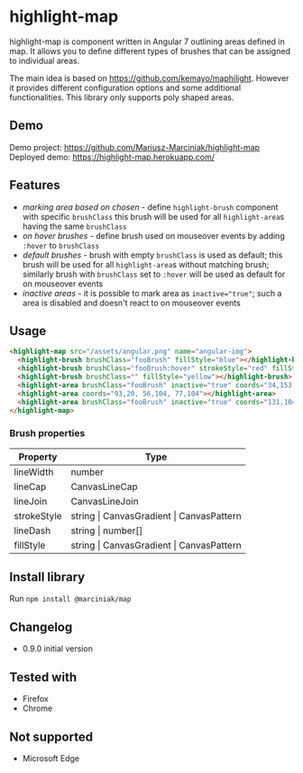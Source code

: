 # highlight-map 
  highlight-map is component written in Angular 7 outlining areas defined in map.
  It allows you to define different types of brushes that can be assigned to individual areas.

  The main idea is based on https://github.com/kemayo/maphilight.
  However it provides different configuration options and some additional functionalities. This library only supports poly shaped areas.

## Demo 
Demo project: https://github.com/Mariusz-Marciniak/highlight-map
Deployed demo: https://highlight-map.herokuapp.com/ 

## Features
 - *marking area based on chosen* - define `highlight-brush` component with specific `brushClass` this brush will be used for all `highlight-area`s having the same `brushClass`
 - *on hover brushes* - define brush used on mouseover events by adding `:hover` to `brushClass`
 - *default brushes* - brush with empty `brushClass` is used as default;
  this brush will be used for all `highlight-area`s without matching brush; similarly brush with
  `brushClass` set to `:hover` will be used as default for on mouseover events
 - *inactive areas* - it is possible to mark area as `inactive="true"`; such a area is disabled and doesn't react to on mouseover events

## Usage
```html
<highlight-map src="/assets/angular.png" name="angular-img">
  <highlight-brush brushClass="fooBrush" fillStyle="blue"></highlight-brush>
  <highlight-brush brushClass="fooBrush:hover" strokeStyle="red" fillStyle="orange"></highlight-brush>
  <highlight-brush brushClass="" fillStyle="yellow"></highlight-brush>
  <highlight-area brushClass="fooBrush" inactive="true" coords="34,153, 58,153, 56,104"></highlight-area>
  <highlight-area coords="93,20, 56,104, 77,104"></highlight-area>
  <highlight-area brushClass="fooBrush" inactive="true" coords="131,104, 93,20, 93,70"></highlight-area>
</highlight-map>
```

### Brush properties 
| Property | Type |
| ------ | ------ |
| lineWidth | number |
| lineCap | CanvasLineCap |
| lineJoin | CanvasLineJoin |
| strokeStyle | string \|  CanvasGradient \| CanvasPattern |
| lineDash | string \| number[] |
| fillStyle | string \| CanvasGradient \| CanvasPattern |

## Install library
Run `npm install @marciniak/map` 

## Changelog
- 0.9.0 initial version

## Tested with
- Firefox
- Chrome

## Not supported
- Microsoft Edge

